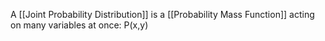A [[Joint Probability Distribution]] is a [[Probability Mass Function]] acting on many variables at once: P(x,y)
